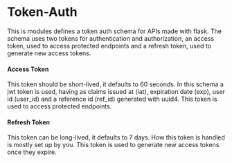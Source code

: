 # Token-Auth

This is modules defines a token auth schema for APIs made with flask.
The schema uses two tokens for authentication and authorization, an access
token, used to access protected endpoints and a refresh token, used
to generate new access tokens.

#### Access Token

This token should be short-lived, it defaults to 60 seconds. In this schema
a jwt token is used, having as claims issued at (iat), expiration date (exp),
user id (user_id) and a reference id (ref_id) generated with uuid4. This token
is used to access protected endpoints.

#### Refresh Token

This token can be long-lived, it defaults to 7 days. How this token is handled
is mostly set up by you. This token is used to generate new access tokens
once they expire.